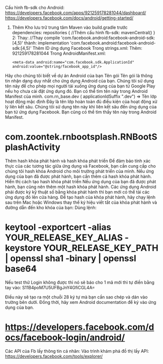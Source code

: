 Cấu hình fb-sdk cho Android:
https://developers.facebook.com/apps/921259178281044/dashboard/
https://developers.facebook.com/docs/android/getting-started/

1.  Thêm Kho lưu trữ trung tâm Maven vào build.gradle trước dependencies:
    repositories {
    //Thêm cấu hình fb-sdk:
    mavenCentral()
    }
    2: Thay:
    //Thay compile 'com.facebook.android:facebook-android-sdk:[4,5)' thành:
    implementation 'com.facebook.android:facebook-android-sdk:[4,5)'
    Thêm ID ứng dụng Facebook
    Trong strings.xml:
    Thêm:
    <string name="facebook_app_id">921259178281044</string>
    Trong AndroidManifest.xml:
      <!--Thêm đoạn này để cấu hình FB-SDK: https://developers.facebook.com/quickstarts/921259178281044/?platform=android -->
        <meta-data android:name="com.facebook.sdk.ApplicationId" android:value="@string/facebook_app_id"/>

Hãy cho chúng tôi biết về dự án Android của bạn
Tên gói
Tên gói là thông tin nhận dạng duy nhất cho ứng dụng Android của bạn. Chúng tôi sử dụng tên này để cho phép mọi người tải xuống ứng dụng của bạn từ Google Play nếu họ chưa cài đặt ứng dụng đó. Bạn có thể tìm tên này trong Android Manifest của mình.
com.rn_base.dev ( applicationIdSuffix ".dev")
<activity android:name="com.zoontek.rnbootsplash.RNBootSplashActivity" android:theme="@style/BootTheme" android:launchMode="singleTask">
=>
Tên lớp hoạt động mặc định
Đây là tên lớp hoàn toàn đủ điều kiện của hoạt động xử lý liên kết sâu. Chúng tôi sử dụng tên này khi liên kết sâu đến ứng dụng của bạn từ ứng dụng Facebook. Bạn cũng có thể tìm thấy tên này trong Android Manifest.

# com.zoontek.rnbootsplash.RNBootSplashActivity

Thêm hash khóa phát hành và hash khóa phát triển
Để đảm bảo tính xác thực của các tương tác giữa ứng dụng và Facebook, bạn cần cung cấp cho chúng tôi hash khóa Android cho môi trường phát triển của mình. Nếu ứng dụng của bạn đã được phát hành, bạn cần thêm cả hash khóa phát hành.
Hiển thị cách tạo hash khóa phát triển
Nếu ứng dụng của bạn đã được phát hành, bạn cũng nên thêm một hash khóa phát hành.
Các ứng dụng Android phải được ký kỹ thuật số bằng khóa phát hành thì bạn mới có thể tải các ứng dụng đó lên cửa hàng. Để tạo hash của khóa phát hành, hãy chạy lệnh sau trên Mac hoặc Windows thay thế ký hiệu viết tắt của khóa phát hành và đường dẫn đến kho khóa của bạn:
Dùng lệnh:

# keytool -exportcert -alias YOUR_RELEASE_KEY_ALIAS -keystore YOUR_RELEASE_KEY_PATH | openssl sha1 -binary | openssl base64

Nếu test thử Login không được thì nó sẽ báo cho 1 mã mới thì tự điền bằng tay vào:
S11B4poM7U5UFBgJnY4GfiCGL4A=

Điều này sẽ tạo ra một chuỗi 28 ký tự mà bạn cần sao chép và dán vào trường bên dưới. Đồng thời, hãy xem Android documentation để ký vào ứng dụng của bạn.

# https://developers.facebook.com/docs/facebook-login/android/

Các API của Fb lấy thông tin cá nhân:
Vào trình khám phá đồ thị lấy API:
https://developers.facebook.com/tools/explorer/
